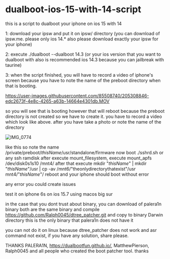 # dualboot-ios-15-with-14-script
this is a script to dualboot your iphone on ios 15 with 14

1: download your ipsw and put it on ipsw/ directory (you can download of ipsw.me. please only ios 14.* also please download exactly your ipsw for your iphone)

2: execute ./dualboot --dualboot 14.3 (or your ios version that you want to dualboot with also is recommended ios 14.3 because you can jailbreak with taurine) 

3: when the script finished, you will have to record a video of iphone's screen because you have to note the name of the preboot directory when that is booting. 



https://user-images.githubusercontent.com/85508740/205308846-edc2673f-4e8c-4265-a63b-14664e4301db.MOV


so you will see that is booting however that will reboot because the preboot directory is not created so we have to create it. 
you have to record a video which look like above. after you have take a photo or note the name of the directory 

![IMG_0774](https://user-images.githubusercontent.com/85508740/205313633-567ff020-1279-4fdc-88b1-bc0914bdda82.jpg)

like this so note the name /private/preboot/*thisName*/usr/standalone/firmware
now boot ./sshrd.sh or any ssh ramdisk after execute mount_filesystem, execute mount_apfs /dev/disk0s1s10 /mnt4/ after that execute mkdir "*thisName*" | mkdir "*thisName*"/usr | cp -av /mnt6/"theonlydirectorythatexist"/usr mnt4/"*thisName*"/
reboot and your iphone should boot without error 

any error you could create issues 


test it on iphone 6s on ios 15.7 using macos big sur

in the case that you dont trust about binary, you can download of palera1n binary both are the same binary and compile https://github.com/Ralph0045/dtree_patcher.git and copy to binary Darwin directory this is the only binary that palera1n does not have it  

you can not do it on linux because dtree_patcher does not work and asr command not exist, if you have any solution, share please.


THANKS PALERA1N, https://dualbootfun.github.io/, MatthewPierson, Ralph0045 and all people who created the boot patcher tool. thanks


